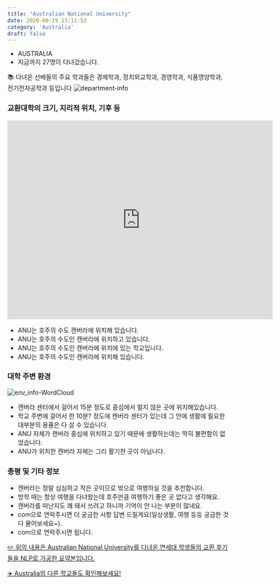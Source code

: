 ```yaml
---
title: "Australian National University"
date: 2020-08-19 13:11:53
category: 'Australia'
draft: false
---
```



* AUSTRALIA
* 지금까지 27명이 다녀갔습니다. 

📚 다녀온 선배들의 주요 학과들은 경제학과, 정치외교학과, 경영학과, 식품영양학과, 전기전자공학과 등입니다
![department-info](../plots/AU000019.png)
### 교환대학의 크기, 지리적 위치, 기후 등
<iframe
width="600"
height="450"
frameborder="0" style="border:0"
src="https://www.google.com/maps/embed/v1/place?key=AIzaSyC9e1AME-pVmWC4hBpFdu5S4dKzyepa3HQ&q=Australian+National+University&center=-35.2776999,149.118527&zoom=14" allowfullscreen>
</iframe>

* ANU는 호주의 수도 캔버라에 위치해 있습니다.
* ANU는 호주의 수도인 캔버라에 위치하고 있습니다.
* ANU는 호주의 수도인 캔버라에 위치에 있는 학교입니다.
* ANU는 호주의 수도인 캔버라에 위치해 있습니다.


### 대학 주변 환경

![env_info-WordCloud](../univ_wordclouds_okt/env_info/AU000019_env_info_okt.png)

* 캔버라 센터에서 걸어서 15분 정도로 중심에서 멀지 않은 곳에 위치해있습니다.
* 학교 주변에 걸어서 한 10분? 정도에 캔버라 센터가 있는데 그 안에 생활에 필요한 대부분의 용품은 다 살 수 있습니다.
* ANU 자체가 캔버라 중심에 위치하고 있기 때문에 생활하는데는 딱히 불편함이 없었습니다.
* ANU가 위치한 캔버라 자체는 그리 활기찬 곳이 아닙니다.


### 총평 및 기타 정보 
* 캔버라는 정말 심심하고 작은 곳이므로 밖으로 여행하실 것을 추천합니다.
* 방학 때는 항상 여행을 다녀왔는데 호주만큼 여행하기 좋은 곳 없다고 생각해요.
* 캔버라를 떠난지도 꽤 돼서 쓰려고 하니까 기억이 안 나는 부분이 많네요.
* com으로 연락주시면 더 궁금한 사항 답변 드릴게요(일상생활, 여행 등등 궁금한 것 다 물어보세요~).
* com으로 연락주시면 됩니다.


[✏️ 위의 내용은 Australian National University를 다녀온 연세대 학생들의 교환 후기들을 NLP로 가공한 요약본입니다.](http://oia.yonsei.ac.kr/partner/expReport.asp?ucode=AU000019&bgbn=A)

[✈️ Australia의 다른 학교들도 확인해보세요!](https://yonsei-exchange.netlify.app/?category=Australia)
